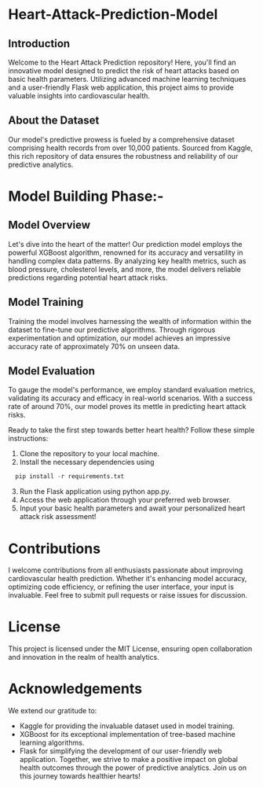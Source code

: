# Heart-Attack-Prediction-Model
## Introduction
Welcome to the Heart Attack Prediction repository! Here, you'll find an innovative model designed to predict the risk of heart attacks based on basic health parameters. Utilizing advanced machine learning techniques and a user-friendly Flask web application, this project aims to provide valuable insights into cardiovascular health.

## About the Dataset
Our model's predictive prowess is fueled by a comprehensive dataset comprising health records from over 10,000 patients. Sourced from Kaggle, this rich repository of data ensures the robustness and reliability of our predictive analytics.
# Model Building Phase:-

## Model Overview
Let's dive into the heart of the matter! Our prediction model employs the powerful XGBoost algorithm, renowned for its accuracy and versatility in handling complex data patterns. By analyzing key health metrics, such as blood pressure, cholesterol levels, and more, the model delivers reliable predictions regarding potential heart attack risks.

## Model Training
Training the model involves harnessing the wealth of information within the dataset to fine-tune our predictive algorithms. Through rigorous experimentation and optimization, our model achieves an impressive accuracy rate of approximately 70% on unseen data.
## Model Evaluation 
To gauge the model's performance, we employ standard evaluation metrics, validating its accuracy and efficacy in real-world scenarios. With a success rate of around 70%, our model proves its mettle in predicting heart attack risks.


Ready to take the first step towards better heart health? Follow these simple instructions:

1. Clone the repository to your local machine.
2. Install the necessary dependencies using
  ```python
    pip install -r requirements.txt
  ```
3. Run the Flask application using python app.py.
4. Access the web application through your preferred web browser.
5. Input your basic health parameters and await your personalized heart attack risk assessment!
# Contributions
I welcome contributions from all enthusiasts passionate about improving cardiovascular health prediction. Whether it's enhancing model accuracy, optimizing code efficiency, or refining the user interface, your input is invaluable. Feel free to submit pull requests or raise issues for discussion.
# License
This project is licensed under the MIT License, ensuring open collaboration and innovation in the realm of health analytics.
# Acknowledgements
We extend our gratitude to:
* Kaggle for providing the invaluable dataset used in model training.
* XGBoost for its exceptional implementation of tree-based machine learning algorithms.
* Flask for simplifying the development of our user-friendly web application.
Together, we strive to make a positive impact on global health outcomes through the power of predictive analytics. Join us on this journey towards healthier hearts!
